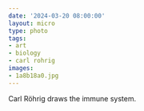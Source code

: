 ```yaml
---
date: '2024-03-20 08:00:00'
layout: micro
type: photo
tags:
- art
- biology
- carl rohrig
images:
- 1a8b18a0.jpg
---
```


Carl Röhrig draws the immune system.
